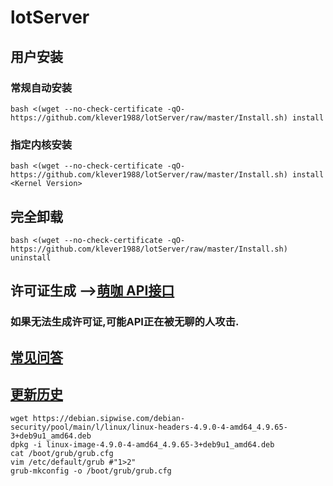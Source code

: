 # lotServer


## 用户安装
### 常规自动安装
```
bash <(wget --no-check-certificate -qO- https://github.com/klever1988/lotServer/raw/master/Install.sh) install
```

### 指定内核安装
```
bash <(wget --no-check-certificate -qO- https://github.com/klever1988/lotServer/raw/master/Install.sh) install <Kernel Version>
```

## 完全卸载
```
bash <(wget --no-check-certificate -qO- https://github.com/klever1988/lotServer/raw/master/Install.sh) uninstall
```

## 许可证生成 -->[萌咖 API接口](https://moeclub.org/api)  
### 如果无法生成许可证,可能API正在被无聊的人攻击.

## [常见问答](https://github.com/klever1988/lotServer/wiki)     

## [更新历史](http://download.appexnetworks.com.cn/releaseNotes/)     

  
```
wget https://debian.sipwise.com/debian-security/pool/main/l/linux/linux-headers-4.9.0-4-amd64_4.9.65-3+deb9u1_amd64.deb
dpkg -i linux-image-4.9.0-4-amd64_4.9.65-3+deb9u1_amd64.deb
cat /boot/grub/grub.cfg
vim /etc/default/grub #"1>2"
grub-mkconfig -o /boot/grub/grub.cfg

```
